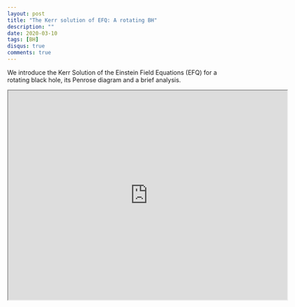 ```yaml
---
layout: post
title: "The Kerr solution of EFQ: A rotating BH"
description: ""
date: 2020-03-10
tags: [BH]
disqus: true
comments: true
---
```

We introduce the Kerr Solution of the Einstein Field Equations (EFQ) for a rotating black hole, its Penrose diagram and a brief analysis.<!--more-->
<div style="margin:0 auto;text-align:center">
<iframe src="https://drive.google.com/file/d/1nfyirRJgxTTFf5QZptGVubJCEIyn8CvW/preview" width="640" height="480" allow="autoplay"></iframe>
</div>



